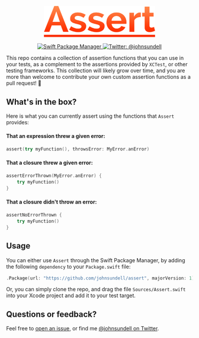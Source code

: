 <p align="center">
    <img src="logo.png" width="300" max-width="50%" alt="Assert" />
</p>

<p align="center">
    <a href="https://swift.org/package-manager">
        <img src="https://img.shields.io/badge/spm-compatible-brightgreen.svg?style=flat" alt="Swift Package Manager" />
    </a>
    <a href="https://twitter.com/johnsundell">
        <img src="https://img.shields.io/badge/contact-@johnsundell-blue.svg?style=flat" alt="Twitter: @johnsundell" />
    </a>
</p>

This repo contains a collection of assertion functions that you can use in your tests, as a complement to the assertions provided by `XCTest`, or other testing frameworks. This collection will likely grow over time, and you are more than welcome to contribute your own custom assertion functions as a pull request! :rocket:

## What's in the box?

Here is what you can currently assert using the functions that `Assert` provides:

#### That an expression threw a given error:

```swift
assert(try myFunction(), throwsError: MyError.anError)
```

#### That a closure threw a given error:

```swift
assertErrorThrown(MyError.anError) {
    try myFunction()
}
```

#### That a closure didn't throw an error:

```swift
assertNoErrorThrown {
    try myFunction()
}
```

## Usage

You can either use `Assert` through the Swift Package Manager, by adding the following `dependency` to your `Package.swift` file:

```swift
.Package(url: "https://github.com/johnsundell/assert", majorVersion: 1)
```

Or, you can simply clone the repo, and drag the file `Sources/Assert.swift` into your Xcode project and add it to your test target.

## Questions or feedback?

Feel free to [open an issue](https://github.com/JohnSundell/Assert/issues/new), or find me [@johnsundell on Twitter](https://twitter.com/johnsundell).

